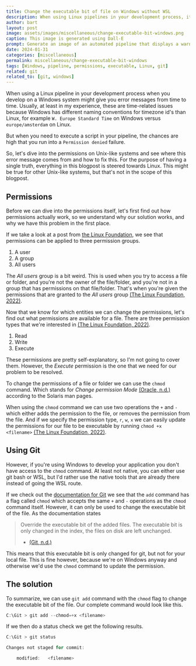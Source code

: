 ```yaml
---
title: Change the executable bit of file on Windows without WSL
description: When using Linux pipelines in your development process, it might happen that you need to execute a script. However, sometimes these scripts don't have the right permissions to be executed.
author: bart
layout: post
image: assets/images/miscellaneous/change-executable-bit-windows.png
caption: This image is generated using Dall-E
prompt: Generate an image of an automated pipeline that displays a warning sign on a computer screen in a minimalistic flat style
date: 2024-01-31
categories: [miscellaneous]
permalink: miscellaneous/change-executable-bit-windows
tags: [Windows, pipeline, permissions, executable, Linux, git]
related: git
related_to: [git, windows]
---
```


When using a Linux pipeline in your development process when you develop on a Windows system might give you error messages from time to time. Usually, at least in my experience, these are time-related issues because Windows has different naming conventions for timezone id's than Linux, for example `W. Europe Standard Time` on Windows versus `europe/amsterdam` on Linux.

But when you need to execute a script in your pipeline, the chances are high that you run into a `Permission denied` failure.

So, let's dive into the permissions on Unix-like systems and see where this error message comes from and how to fix this. For the purpose of having a single truth, everything in this blogpost is steered towards Linux. This might be true for other Unix-like systems, but that's not in the scope of this blogpost.

## Permissions

Before we can dive into the permissions itself, let's first find out how permissions actually work, so we understand why our solution works, and why we have this problem in the first place.

If we take a look at a post from [the Linux Foundation](https://www.linuxfoundation.org/), we see that permissions can be applied to three permission groups.

1. A user
2. A group
3. All users

The _All users_ group is a bit weird. This is used when you try to access a file or folder, and you're not the owner of the file/folder, and you're not in a group that has permissions on that file/folder. That's when you're given the permissions that are granted to the _All users_ group [(The Linux Foundation, 2022)](https://www.linuxfoundation.org/blog/blog/classic-sysadmin-understanding-linux-file-permissions).

Now that we know for which entities we can change the permissions, let's find out what permissions are available for a file. There are three permission types that we're interested in [(The Linux Foundation, 2022)](https://www.linuxfoundation.org/blog/blog/classic-sysadmin-understanding-linux-file-permissions).

1. Read
2. Write
3. Execute

These permissions are pretty self-explanatory, so I'm not going to cover them. However, the _Execute_ permission is the one that we need for our problem to be resolved.

To change the permissions of a file or folder we can use the `chmod` command. Which stands for _Change permission Mode_ [(Oracle, n.d.)](https://docs.oracle.com/cd/E86824_01/html/E54763/chmod-1.html) according to the Solaris man pages.

When using the `chmod` command we can use two operations the `+` and `-` which either adds the permission to the file, or removes the permission from the file. And if we specify the permission type, `r`, `w`, `x` we can easily update the permissions for our file to be executable by running `chmod +x <filename>` [(The Linux Foundation, 2022)](https://www.linuxfoundation.org/blog/blog/classic-sysadmin-understanding-linux-file-permissions).

## Using Git

However, if you're using Windows to develop your application you don't have access to the `chmod` command. At least not native, you can either use git bash or WSL, but I'd rather use the native tools that are already there instead of going the WSL route.

If we check out the [documentation for Git](https://git-scm.com/docs/git-add) we see that the `add` command has a flag called `chmod` which accepts the same `+` and `-` operations as the `chmod` command itself. However, it can only be used to change the executable bit of the file. As the documentation states

> Override the executable bit of the added files. The executable bit is only changed in the index, the files on disk are left unchanged.
> * [(Git, n.d.)](https://git-scm.com/docs/git-add#Documentation/git-add.txt---chmod-x)

This means that this executable bit is only changed for git, but not for your local file. This is fine however, because we're on Windows anyway and otherwise we'd use the `chmod` command to update the permission.

## The solution

To summarize, we can use `git add` command with the `chmod` flag to change the executable bit of the file. Our complete command would look like this.
```powershell
C:\Git > git add --chmod=+x <filename>
```

If we then do a status check we get the following results.

```powershell
C:\Git > git status

Changes not staged for commit:

    modified:   <filename>
```